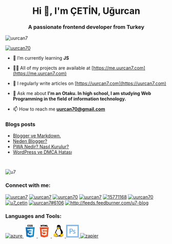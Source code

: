 <h1 align="center">Hi 👋, I'm ÇETİN, Uğurcan</h1>
<h3 align="center">A passionate frontend developer from Turkey</h3>

<p align="left"> <img src="https://komarev.com/ghpvc/?username=uurcan7&label=Profile%20views&color=f76394&style=flat" alt="uurcan7" /> </p>

<p align="left"> <a href="https://twitter.com/uurcan70" target="blank"><img src="https://img.shields.io/twitter/follow/uurcan70?logo=twitter&style=for-the-badge" alt="uurcan70" /></a> </p>

- 🌱 I’m currently learning **JS**

- 👨‍💻 All of my projects are available at [https://me.uurcan7.com](https://me.uurcan7.com)

- 📝 I regularly write articles on [https://uurcan7.com](https://uurcan7.com)

- 💬 Ask me about **I'm an Otaku. In high school, I am studying Web Programming in the field of information technology.**

- 📫 How to reach me **uurcan70@gmail.com**

### Blogs posts
<!-- BLOG-POST-LIST:START -->
- [Blogger ve Markdown.](http://feedproxy.google.com/~r/u7-blog/~3/odmDT6rqHPc/blogger-ve-markdown.html)
- [Neden Blogger?](http://feedproxy.google.com/~r/u7-blog/~3/t2H0K_4Ob5c/neden-blogger.html)
- [PWA Nedir? Nasıl Kurulur?](http://feedproxy.google.com/~r/u7-blog/~3/MA1immXvjn4/pwa-nedir-nasl-kurulur_10.html)
- [WordPress ve DMCA Hatası](http://feedproxy.google.com/~r/u7-blog/~3/COartJLHdRc/wordpress-ve-dmca-hatas.html)
<!-- BLOG-POST-LIST:END -->
</br>

![u7](https://uurcan7.sirv.com/8.png?format=png)

<h3 align="left">Connect with me:</h3>
<p align="left">
<a href="https://codepen.io/uurcan7" target="blank"><img align="center" src="https://raw.githubusercontent.com/rahuldkjain/github-profile-readme-generator/master/src/images/icons/Social/codepen.svg" alt="uurcan7" height="30" width="40" /></a>
<a href="https://dev.to/uurcan7" target="blank"><img align="center" src="https://cdn.jsdelivr.net/npm/simple-icons@3.0.1/icons/dev-dot-to.svg" alt="uurcan7" height="30" width="40" /></a>
<a href="https://twitter.com/uurcan70" target="blank"><img align="center" src="https://raw.githubusercontent.com/rahuldkjain/github-profile-readme-generator/master/src/images/icons/Social/twitter.svg" alt="uurcan70" height="30" width="40" /></a>
<a href="https://linkedin.com/in/uurcan7" target="blank"><img align="center" src="https://raw.githubusercontent.com/rahuldkjain/github-profile-readme-generator/master/src/images/icons/Social/linked-in-alt.svg" alt="uurcan7" height="30" width="40" /></a>
<a href="https://stackoverflow.com/users/15771168" target="blank"><img align="center" src="https://raw.githubusercontent.com/rahuldkjain/github-profile-readme-generator/master/src/images/icons/Social/stack-overflow.svg" alt="15771168" height="30" width="40" /></a>
<a href="https://fb.com/uurcan70" target="blank"><img align="center" src="https://raw.githubusercontent.com/rahuldkjain/github-profile-readme-generator/master/src/images/icons/Social/facebook.svg" alt="uurcan70" height="30" width="40" /></a>
<a href="https://instagram.com/u7_cetin" target="blank"><img align="center" src="https://raw.githubusercontent.com/rahuldkjain/github-profile-readme-generator/master/src/images/icons/Social/instagram.svg" alt="u7_cetin" height="30" width="40" /></a>
<a href="https://discord.gg/uurcan7#6106" target="blank"><img align="center" src="https://raw.githubusercontent.com/rahuldkjain/github-profile-readme-generator/master/src/images/icons/Social/discord.svg" alt="uurcan7#6106" height="30" width="40" /></a>
<a href="/http://feeds.feedburner.com/u7-blog" target="blank"><img align="center" src="https://raw.githubusercontent.com/rahuldkjain/github-profile-readme-generator/master/src/images/icons/Social/rss.svg" alt="http://feeds.feedburner.com/u7-blog" height="30" width="40" /></a>
</p>

<h3 align="left">Languages and Tools:</h3>
<p align="left"> <a href="https://azure.microsoft.com/en-in/" target="_blank"> <img src="https://www.vectorlogo.zone/logos/microsoft_azure/microsoft_azure-icon.svg" alt="azure" width="40" height="40"/> </a> <a href="https://www.w3schools.com/css/" target="_blank"> <img src="https://raw.githubusercontent.com/devicons/devicon/master/icons/css3/css3-original-wordmark.svg" alt="css3" width="40" height="40"/> </a> <a href="https://www.w3.org/html/" target="_blank"> <img src="https://raw.githubusercontent.com/devicons/devicon/master/icons/html5/html5-original-wordmark.svg" alt="html5" width="40" height="40"/> </a> <a href="https://www.linux.org/" target="_blank"> <img src="https://raw.githubusercontent.com/devicons/devicon/master/icons/linux/linux-original.svg" alt="linux" width="40" height="40"/> </a> <a href="https://www.photoshop.com/en" target="_blank"> <img src="https://raw.githubusercontent.com/devicons/devicon/master/icons/photoshop/photoshop-line.svg" alt="photoshop" width="40" height="40"/> </a> <a href="https://zapier.com" target="_blank"> <img src="https://www.vectorlogo.zone/logos/zapier/zapier-icon.svg" alt="zapier" width="40" height="40"/> </a> </p>

